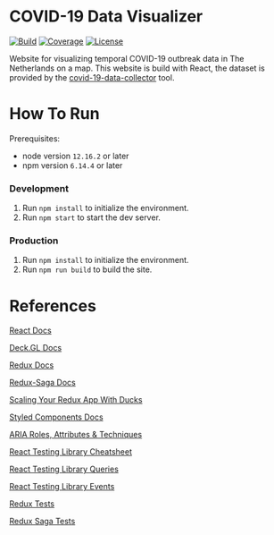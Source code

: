 # COVID-19 Data Visualizer
[![Build](https://img.shields.io/github/workflow/status/tomdewildt/covid-19-data-visualizer/ci/master)](https://github.com/tomdewildt/covid-19-data-visualizer/actions?query=workflow%3Aci)
[![Coverage](https://img.shields.io/codecov/c/gh/tomdewildt/covid-19-data-visualizer)](https://codecov.io/gh/tomdewildt/covid-19-data-visualizer)
[![License](https://img.shields.io/github/license/tomdewildt/covid-19-data-visualizer)](https://github.com/tomdewildt/covid-19-data-visualizer/blob/master/LICENSE)

Website for visualizing temporal COVID-19 outbreak data in The Netherlands on a map. This website is build with React, the dataset is provided by the [covid-19-data-collector](https://github.com/tomdewildt/covid-19-data-collector) tool.

# How To Run

Prerequisites:
* node version ```12.16.2``` or later
* npm version ```6.14.4``` or later

### Development

1. Run ```npm install``` to initialize the environment.
2. Run ```npm start``` to start the dev server.

### Production

1. Run ```npm install``` to initialize the environment.
2. Run ```npm run build``` to build the site.

# References

[React Docs](https://reactjs.org/docs/)

[Deck.GL Docs](https://deck.gl/docs)

[Redux Docs](https://redux.js.org/api/api-reference)

[Redux-Saga Docs](https://redux-saga.js.org/docs/api/)

[Scaling Your Redux App With Ducks](https://www.freecodecamp.org/news/scaling-your-redux-app-with-ducks-6115955638be/)

[Styled Components Docs](https://styled-components.com/docs)

[ARIA Roles, Attributes & Techniques](https://developer.mozilla.org/en-US/docs/Web/Accessibility/ARIA/ARIA_Techniques)

[React Testing Library Cheatsheet](https://testing-library.com/docs/react-testing-library/cheatsheet)

[React Testing Library Queries](https://testing-library.com/docs/dom-testing-library/api-queries)

[React Testing Library Events](https://testing-library.com/docs/dom-testing-library/api-events)

[Redux Tests](https://redux.js.org/recipes/writing-tests)

[Redux Saga Tests](http://redux-saga-test-plan.jeremyfairbank.com/)
